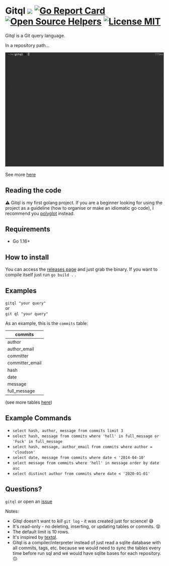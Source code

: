 Gitql 
![](https://github.com/cloudson/gitql/workflows/CI/badge.svg) 
[![Go Report Card](https://goreportcard.com/badge/github.com/filhodanuvem/gitql)](https://goreportcard.com/report/github.com/filhodanuvem/gitql) 
[![Open Source Helpers](https://www.codetriage.com/filhodanuvem/gitql/badges/users.svg)](https://www.codetriage.com/filhodanuvem/gitql)
<a href="https://opensource.org/licenses/MIT">
  <img src="https://img.shields.io/badge/license-MIT-blue.svg" alt="License MIT">
</a>
===============

Gitql is a Git query language.

In a repository path...

![how to use](howtouse.gif)

See more [here](https://asciinema.org/a/97094)

## Reading the code 
⚠️ Gitql is my first golang project. If you are a beginner looking for using the project as a guideline (how to organise or make an idiomatic go code), I recommend you [polyglot](https://github.com/filhodanuvem/polyglot) instead. 

## Requirements 
- Go 1.16+ 

## How to install

You can access the [releases page](https://github.com/cloudson/gitql/releases) and just grab the binary. If you want to compile itself just run `go build .`  .

## Examples

`gitql "your query" `  
or  
`git ql "your query" `

As an example, this is the `commits` table:

| commits |
| ---------|
| author |
| author_email |
| committer |
| committer_email |
| hash |
| date |
| message |
| full_message |

(see more tables [here](tables.md))

## Example Commands
* `select hash, author, message from commits limit 3`
* `select hash, message from commits where 'hell' in full_message or 'Fuck' in full_message`
* `select hash, message, author_email from commits where author = 'cloudson'`
* `select date, message from commits where date < '2014-04-10'`
* `select message from commits where 'hell' in message order by date asc`
* `select distinct author from commits where date < '2020-01-01'`

## Questions?

`gitql` or open an [issue](https://github.com/cloudson/gitql/issues)

Notes:
* Gitql doesn't want to _kill_ `git log` - it was created just for science! :sweat_smile:
* It's read-only - no deleting, inserting, or updating tables or commits. :stuck_out_tongue_closed_eyes:
* The default limit is 10 rows.
* It's inspired by [textql](https://github.com/dinedal/textql).
* Gitql is a compiler/interpreter instead of just read a sqlite database with all commits, tags, etc. because we would need to sync the tables every time before run sql and we would have sqlite bases for each repository. :neutral_face:
